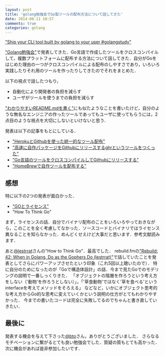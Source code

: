 ```yaml
---
layout: post
title: 'golang勉強会でGo製ツールの配布方法について話してきた'
date: 2014-08-11 10:57
comments: true
categories: golang
---
```


<script async class="speakerdeck-embed" data-id="1e6e28a001af013285ba2abb871a81a5" data-ratio="1.77777777777778" src="http://speakerdeck.com/assets/embed.js"></script>

["Ship your CLI tool built by golang to your user #golangstudy"](https://speakerdeck.com/tcnksm/ship-your-cli-tool-built-by-golang-to-your-user-number-golangstudy)

["Golang勉強会"](http://connpass.com/event/7814/)で発表してきた．Go言語で作成したツールをクロスコンパイルして，複数プラットフォームに配布する方法について話してきた．自分がGoをはじめた理由の一つがクロスコンパイルによる配布のしやすさであり，いろいろ実践したりそれ用のツールを作ったりしてきたのでそれをまとめた．

以下の視点で話したつもり，

- 自動化により開発者の負担を減らす
- ユーザがツールを使うまでの負担を減らす

["わかりやすいREADME.mdを書く"](http://deeeet.com/writing/2014/07/31/readme/)にも似たようなことを書いたけど，自分のような無名なエンジニアの作ったツールであってもユーザに使ってもらうには，2点目のような視点を大切にしないといけないと思う．

発表は以下の記事をもとにしている．

- ["HerokuとGithubを使った統一的なツール配布"](http://deeeet.com/writing/2014/08/07/github-heroku-dist/)
- ["高速に自作パッケージをGithubにリリースするghrというツールをつくった"](http://deeeet.com/writing/2014/07/29/ghr/)
- ["Go言語のツールをクロスコンパイルしてGithubにリリースする"](http://deeeet.com/writing/2014/07/23/github-release/)
- ["HomeBrewで自作ツールを配布する"](http://deeeet.com/writing/2014/05/20/brew-tap/)

## 感想

特に以下の2つの発表が面白かった．

- ["GOとライセンス"](https://speakerdeck.com/nabeken/go-and-license)
- "How To Think Go"

まず，ライセンスの話．自分でバイナリ配布のことをいろいろやっておきながら，このことを全く考慮してなかった．ソースコードとバイナリではライセンス異なることを知らなかった．めんどくせえけど大事だと思います．参考文献読みます．

あと[@lestrrat]()さんの"How to Think Go"．最高でした．
rebuild.fmの["Rebuild: 42: When in Golang, Do as the Gophers Do (lestrrat)"](http://rebuild.fm/42/)で話していたことを発表としてさらにパワーアップさせたという印象（これ5回以上聴いたので）．
特に自分のためになったのが「Goで構造体設計」の話．今まで見たGoでのモデリングの説明で一番しっくりきた．
「オブジェクトの階層を作ろうという考え方をしない（'動物'を作ろうとしない）」，「'草食動物'ではなく'草を食べる'というinterfaceを考えてメソッドをそろえる」
などなど，いかにオブジェクト思考的な考え方からGo的な思考に変えていくかという説明の仕方がとてもわかりやすかった．
今までの書いたコードは完全に失敗してるのでちゃんと書き直していきたい．

## 最後に

発表する機会を与えて下さった[@bto]()さん，ありがとうございました．
さらなるモチベーションに繋がるとても良い勉強会でした．質疑の質もとても高かった．次に機会があれば是非参加したいです．

